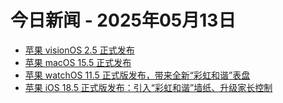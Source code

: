# 今日新闻 - 2025年05月13日
- [苹果 visionOS 2.5 正式发布](https://www.ithome.com/0/852/469.htm)
- [苹果 macOS 15.5 正式发布](https://www.ithome.com/0/852/468.htm)
- [苹果 watchOS 11.5 正式版发布，带来全新“彩虹和谐”表盘](https://www.ithome.com/0/852/470.htm)
- [苹果 iOS 18.5 正式版发布：引入“彩虹和谐”墙纸、升级家长控制](https://www.ithome.com/0/852/467.htm)
